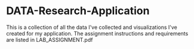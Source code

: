 # DATA-Research-Application
This is a collection of all the data I've collected and visualizations I've created for my application. The assignment instructions and requirements are listed in LAB_ASSIGNMENT.pdf